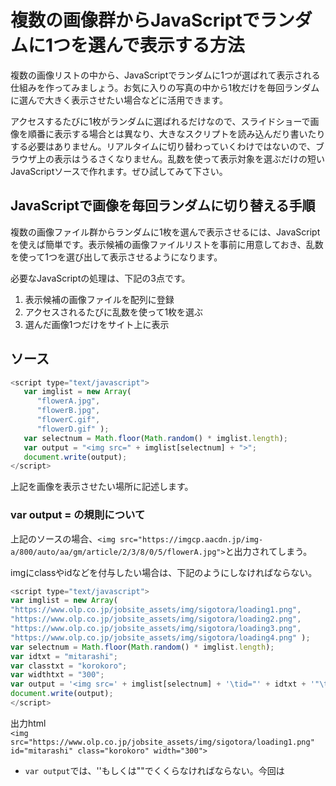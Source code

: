 # 複数の画像群からJavaScriptでランダムに1つを選んで表示する方法
複数の画像リストの中から、JavaScriptでランダムに1つが選ばれて表示される仕組みを作ってみましょう。お気に入りの写真の中から1枚だけを毎回ランダムに選んで大きく表示させたい場合などに活用できます。

アクセスするたびに1枚がランダムに選ばれるだけなので、スライドショーで画像を順番に表示する場合とは異なり、大きなスクリプトを読み込んだり書いたりする必要はありません。リアルタイムに切り替わっていくわけではないので、ブラウザ上の表示はうるさくなりません。乱数を使って表示対象を選ぶだけの短いJavaScriptソースで作れます。ぜひ試してみて下さい。

## JavaScriptで画像を毎回ランダムに切り替える手順
複数の画像ファイル群からランダムに1枚を選んで表示させるには、JavaScriptを使えば簡単です。表示候補の画像ファイルリストを事前に用意しておき、乱数を使って1つを選び出して表示させるようになります。

必要なJavaScriptの処理は、下記の3点です。

1. 表示候補の画像ファイルを配列に登録
1. アクセスされるたびに乱数を使って1枚を選ぶ
1. 選んだ画像1つだけをサイト上に表示

## ソース

~~~javascript
<script type="text/javascript">
   var imglist = new Array(
      "flowerA.jpg",
      "flowerB.jpg",
      "flowerC.gif",
      "flowerD.gif" );
   var selectnum = Math.floor(Math.random() * imglist.length);
   var output = "<img src=" + imglist[selectnum] + ">";
   document.write(output);
</script>
~~~

上記を画像を表示させたい場所に記述します。

### var output = の規則について
上記のソースの場合、`<img src="https://imgcp.aacdn.jp/img-a/800/auto/aa/gm/article/2/3/8/0/5/flowerA.jpg">`と出力されてしまう。

imgにclassやidなどを付与したい場合は、下記のようにしなければならない。

~~~javascript
<script type="text/javascript">
var imglist = new Array(
"https://www.olp.co.jp/jobsite_assets/img/sigotora/loading1.png",
"https://www.olp.co.jp/jobsite_assets/img/sigotora/loading2.png",
"https://www.olp.co.jp/jobsite_assets/img/sigotora/loading3.png",
"https://www.olp.co.jp/jobsite_assets/img/sigotora/loading4.png" );
var selectnum = Math.floor(Math.random() * imglist.length);
var idtxt = "mitarashi";
var classtxt = "korokoro";
var widthtxt = "300";
var output = '<img src=' + imglist[selectnum] + '\tid="' + idtxt + '"\tclass="' + classtxt + '"\twidth="' + widthtxt + '">';
document.write(output);
</script>
~~~

出力html  
`<img src="https://www.olp.co.jp/jobsite_assets/img/sigotora/loading1.png" id="mitarashi" class="korokoro" width="300">`


* `var output`では、''もしくは""でくくらなければならない。今回は
